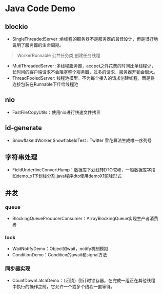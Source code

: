
# Java Code Demo

## blockio

- SingleThreadedServer :单线程的服务器不是服务器的最佳设计，但是很好地说明了服务器的生命周期。
> WorkerRunnable 公共任务类,创建任务线程
- MutiThreadedServer :多线程服务器，accpet之外花费的时间比单线程少，长时间的客户端请求不会阻塞整个服务器，过多的请求，服务器开销会很大。
- ThreadPooledServer: 线程池模型，不为每个接入的请求创建线程，而是将连接包装在Runnable下传给线程池

## nio

- FastFileCopyUtils：使用nio进行快速文件拷贝

## id-generate

- SnowflakeIdWorker,SnowflakeIdTest : Twitter 雪花算法生成唯一序列号

## 字符串处理

- FieldUnderlineConvertHump：数据库下划线转DTO驼峰，一般数据库字段如demo_x1下划线分割,java程序dto使用demoX1驼峰形式

## 并发

### queue

- BlockingQueueProducerConsumer：ArrayBlockingQueue实现生产者消费者

### lock

- WaitNotifyDemo：Object的wait，notify机制模拟
- ConditionDemo：Condition的await和signal方法

### 同步器实现

- CountDownLatchDemo：（闭锁）倒计时锁存器，在完成一组正在其他线程中执行的操作之前，它允许一个或多个线程一直等待。